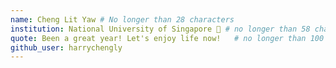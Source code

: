 ```yaml
---
name: Cheng Lit Yaw # No longer than 28 characters
institution: National University of Singapore 🚩 # no longer than 58 characters
quote: Been a great year! Let's enjoy life now!   # no longer than 100 characters, avoid using quotes(") to guarantee the format remains the same.
github_user: harrychengly
---
```

